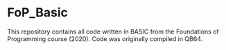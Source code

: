 # FoP_Basic
This repository contains all code written in BASIC from the Foundations of Programming course (2020). Code was originally compiled in QB64.
